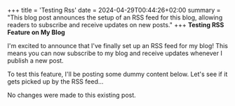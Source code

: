 +++
title = 'Testing Rss'
date = 2024-04-29T00:44:26+02:00
summary = "This blog post announces the setup of an RSS feed for this blog, allowing readers to subscribe and receive updates on new posts."
+++
**Testing RSS Feature on My Blog**

I'm excited to announce that I've finally set up an RSS feed for my blog! This means you can now subscribe to my blog and receive updates whenever I publish a new post.

To test this feature, I'll be posting some dummy content below. Let's see if it gets picked up by the RSS feed...

No changes were made to this existing post.
